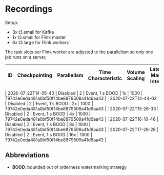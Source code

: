 # Recordings


Setup:
* 3x t3.small for Kafka
* 1x t3.small for Flink master
* 6x t3.large for Flink workers

The task slots per Flink worker are adjusted to the parallelism so only one job runs on a server,

| ID                  | Checkpointing | Parallelism | Time Characteristic | Volume Scaling | Latency Marker Interval | Commit                                   |
| ------------------- | ------------- | ----------- | ------------------- | -------------- | ----------------------- | ---------------------------------------- |

| 2020-07-22T14-05-43 | Disabled      | 2           | Event, 1 s BOOD     | 1x             | 1000                    | 79742e0eda481a0bf50f14be8879509a41d6aa43  |
| 2020-07-22T14-44-02 | Disabled      | 2           | Event, 1 s BOOD     | 2x             | 1000                    | 79742e0eda481a0bf50f14be8879509a41d6aa43  |
| 2020-07-22T15-26-33 | Disabled      | 2           | Event, 1 s BOOD     | 4x             | 1000                    | 79742e0eda481a0bf50f14be8879509a41d6aa43  |
| 2020-07-22T16-10-46 | Disabled      | 2           | Event, 1 s BOOD     | 8x             | 1000                    | 79742e0eda481a0bf50f14be8879509a41d6aa43  |
| 2020-07-22T17-28-28 | Disabled      | 2           | Event, 1 s BOOD     | 16x             | 1000                    | 79742e0eda481a0bf50f14be8879509a41d6aa43  |


## Abbreviations
* **BOOD**: bounded out of orderness watermarking strategy
